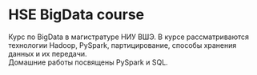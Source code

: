 # HSE BigData course
Курс по BigData в магистратуре НИУ ВШЭ.
В курсе рассматриваются технологии Hadoop, PySpark, партицирование, способы хранения данных и их передачи.
<br>Домашние работы посвящены PySpark и SQL.
